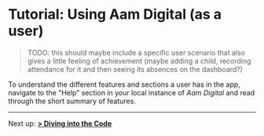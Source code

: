 # Tutorial: Using Aam Digital (as a user)
> TODO: this should maybe include a specific user scenario that also gives a little feeling of achievement
> (maybe adding a child, recording attendance for it and then seeing its absences on the dashboard?)

To understand the different features and sections a user has in the app,
navigate to the "Help" section in your local instance of _Aam Digital_
and read through the short summary of features. 

-----
Next up:
 [**> Diving into the Code**](./diving-into-the-code.html)

